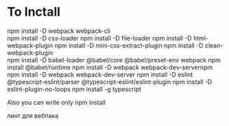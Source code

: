 # To Inctall
npm install -D  webpack webpack-cli   
npm install -D css-loader
npm install -D file-loader
npm install -D html-webpack-plugin
npm install -D mini-css-extract-plugin 
npm install -D clean-webpack-plugin   
npm install -D babel-loader @babel/core @babel/preset-env webpack
npm install @babel/runtime
npm install -D webpack webpack-dev-servernpm 
npm install -D webpack webpack-dev-server
npm install -D eslint @typescript-eslint/parser @typescript-eslint/eslint-plugin
npm install -D eslint-plugin-no-loops
npm install -g typescript

Also you can write only npm install

линт для вебпака
